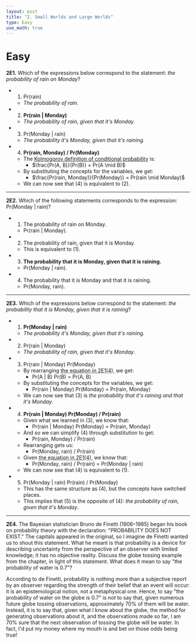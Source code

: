```yaml
---
layout: post
title: "2. Small Worlds and Large Worlds"
type: Easy
use_math: true
---
```


# Easy

**2E1.** Which of the expressions below correspond to the statement: _the probability of rain on Monday_?

* 1) Pr(rain)
	* _The probability of rain_.
* 2) **Pr(rain \| Monday)**
	* _The probability of rain, given that it's Monday_.
* 3) Pr(Monday \| rain)
	* _The probability it's Monday, given that it's raining_.
* 4) **Pr(rain, Monday) / Pr(Monday)**
	* The [Kolmogorov definition of conditional probability](https://en.wikipedia.org/wiki/Conditional_probability) is:
		* $\frac{Pr(A, B)}{Pr(B)} = Pr(A \mid B)$
	* By substituting the concepts for the variables, we get:
		* $\frac{Pr(rain, Monday)}{Pr(Monday)} = Pr(rain \mid Monday)$
	* We can now see that (4) is equivalent to (2).
<hr>

**2E2.** Which of the following statements corresponds to the expression: Pr(Monday \| rain)?

* 1) The probability of rain on Monday.
	* Pr(rain \| Monday).
* 2) The probability of rain, given that it is Monday.
	* This is equivalent to (1).
* 3) **The probability that it is Monday, given that it is raining.**
	* Pr(Monday \| rain).
* 4) The probability that it is Monday and that it is raining.
	* Pr(Monday, rain).
<hr>

**2E3.** Which of the expressions below correspond to the statement: _the probability that it is Monday, given that it is raining_?

* 1) **Pr(Monday \| rain)**
	* _The probability it's Monday, given that it's raining_.
* 2) Pr(rain \| Monday)
	* _The probability of rain, given that it's Monday_.
* 3) Pr(rain \| Monday) Pr(Monday)
	* By rearranging <abbr title="Pr(A, B) / Pr(B) = Pr(A | B)">the equation in 2E1(4)</abbr>, we get:
		* Pr(A \| B) Pr(B) = Pr(A, B)
	* By substituting the concepts for the variables, we get:
		* Pr(rain \| Monday) Pr(Monday) = Pr(rain, Monday)
	* We can now see that (3) is _the probability that it's raining and that it's Monday_.
* 4) **Pr(rain \| Monday) Pr(Monday) / Pr(rain)**
	* Given what we learned in (3), we know that:
		* Pr(rain \| Monday) Pr(Monday) = Pr(rain, Monday)
	* And so we can simplify (4) through substitution to get:
		* Pr(rain, Monday) / Pr(rain)
	* Rearranging gets us:
		* Pr(Monday, rain) / Pr(rain)
	* Given <abbr title="Pr(A, B) / Pr(B) = Pr(A | B)">the equation in 2E1(4)</abbr>, we know that:
		* Pr(Monday, rain) / Pr(rain) = Pr(Monday \| rain)
	* We can now see that (4) is equivalent to (1).
* 5) Pr(Monday \| rain) Pr(rain) / Pr(Monday)
	* This has the same structure as (4), but the concepts have switched places.
	* This implies that (5) is the opposite of (4): _the probability of rain, given that it's Monday_.
<hr>

**2E4.** The Bayesian statistician Bruno de Finetti (1906–1985) began his book on probability theory with the declaration: "PROBABILITY DOES NOT EXIST." The capitals appeared in the original, so I imagine de Finetti wanted us to shout this statement. What he meant is that probability is a device for describing uncertainty from the perspective of an observer with limited knowledge; it has no objective reality. Discuss the globe tossing example from the chapter, in light of this statement. What does it mean to say "the probability of water is 0.7"?

According to de Finetti, probability is nothing more than a subjective report by an observer regarding the strength of their belief that an event will occur: it is an epistemological notion, not a metaphysical one. Hence, to say "the probability of water on the globe is 0.7" is _not_ to say that, given numerous future globe tossing observations, approximately 70% of them will be water. Instead, it is to say that, given what I know about the globe, the method for generating observations about it, and the observations made so far, I am 70% sure that the next observation of tossing the globe will be water. In fact, I'd put my money where my mouth is and bet on those odds being true!